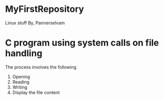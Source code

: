 # MyFirstRepository
Linux stuff
By, Pannerselvam

# C program using system calls on file handling
The process involves the following
<ol>
  <li>Opening</li>
  <li>Reading</li>
  <li>Writing</li>
  <li>Display the file content</li>
</ol>
